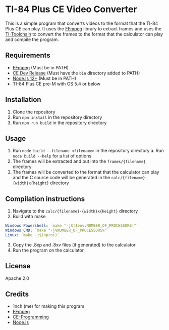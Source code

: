 # TI-84 Plus CE Video Converter

This is a simple program that converts videos to the format that the TI-84 Plus CE can play. It uses the [FFmpeg](https://ffmpeg.org/) library to extract frames and uses the [TI-Toolchain](https://github.com/CE-Programming/toolchain) to convert the frames to the format that the calculator can play and compile the program.

## Requirements

- [FFmpeg](https://ffmpeg.org/) (Must be in PATH)
- [CE Dev Release](https://github.com/CE-Programming/toolchain/releases/) (Must have the `bin` directory added to PATH)
- [Node.js 12+](https://nodejs.org/en/download/) (Must be in PATH)
- TI-84 Plus CE pre-M with OS 5.4 or below

## Installation

1. Clone the repository
2. Run `npm install` in the repository directory
3. Run `npm run build` in the repository directory

## Usage

1. Run `node build --filename <filename>` in the repository directory
  a. Run `node build --help` for a list of options
2. The frames will be extracted and put into the `frames/{filename}` directory
3. The frames will be converted to the format that the calculator can play and the C source code will be generated in the `calc/{filename}-{width}x{height}` directory

## Compilation instructions

1. Navigate to the `calc/{filename}-{width}x{height}` directory
2. Build with make

```yaml
Windows Powershell: `make "-j$($env:NUMBER_OF_PROCESSORS)"`
Windows CMD: `make "-j%NUMBER_OF_PROCESSORS%"`
Linux: `make -j$(nproc)`

```

3. Copy the .8xp and .8xv files (if generated) to the calculator
4. Run the program on the calculator

## License

Apache 2.0

## Credits

- 1nch (me) for making this program
- [FFmpeg](https://ffmpeg.org/)
- [CE-Programming](https://github.com/CE-Programming)
- [Node.js](https://nodejs.org/en/)
